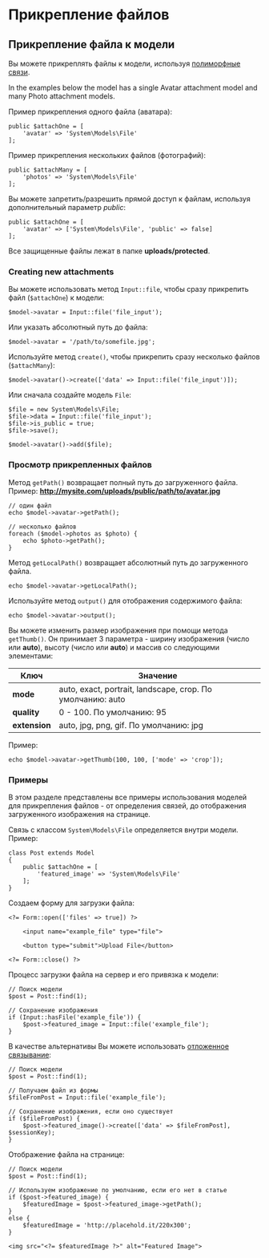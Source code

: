 # Прикрепление файлов

<a name="file-attachments" class="anchor" ></a>
## Прикрепление файла к модели

Вы можете прикреплять файлы к модели, используя [полиморфные связи](../database/relations.md#polymorphic-relations).

In the examples below the model has a single Avatar attachment model and many Photo attachment models.

Пример прикрепления одного файла (аватара):

    public $attachOne = [
        'avatar' => 'System\Models\File'
    ];

Пример прикрепления нескольких файлов (фотографий):

    public $attachMany = [
        'photos' => 'System\Models\File'
    ];

Вы можете запретить/разрешить прямой доступ к файлам, используя дополнительный параметр *public*:

    public $attachOne = [
        'avatar' => ['System\Models\File', 'public' => false]
    ];

Все защищенные файлы лежат в папке **uploads/protected**.

<a name="creating-attachments" class="anchor" ></a>
### Creating new attachments

Вы можете использовать метод `Input::file`, чтобы сразу прикрепить файл (`$attachOne`) к модели:

    $model->avatar = Input::file('file_input');

Или указать абсолютный путь до файла:

    $model->avatar = '/path/to/somefile.jpg';

Используйте метод `create()`, чтобы прикрепить сразу несколько файлов (`$attachMany`):

    $model->avatar()->create(['data' => Input::file('file_input')]);

Или сначала создайте модель `File`:

    $file = new System\Models\File;
    $file->data = Input::file('file_input');
    $file->is_public = true;
    $file->save();

    $model->avatar()->add($file);

<a name="viewing-attachments" class="anchor" ></a>
### Просмотр прикрепленных файлов

Метод `getPath()` возвращает полный путь до загруженного файла. Пример:
**http://mysite.com/uploads/public/path/to/avatar.jpg**

    // один файл
    echo $model->avatar->getPath();

    // несколько файлов
    foreach ($model->photos as $photo) {
        echo $photo->getPath();
    }

Метод `getLocalPath()` возвращает абсолютный путь до загруженного файла.

    echo $model->avatar->getLocalPath();

Используйте метод `output()` для отображения содержимого файла:

    echo $model->avatar->output();

Вы можете изменить размер изображения при помощи метода `getThumb()`. Он принимает 3 параметра - ширину изображения (число или **auto**), высоту (число или **auto**) и массив со следующими элементами:

Ключ | Значение
------------- | -------------
**mode** | auto, exact, portrait, landscape, crop. По умолчанию: auto
**quality** | 0 - 100. По умолчанию: 95
**extension** | auto, jpg, png, gif. По умолчанию: jpg

Пример:

    echo $model->avatar->getThumb(100, 100, ['mode' => 'crop']);

<a name="attachments-usage-example" class="anchor" ></a>
### Примеры

В этом разделе представлены все примеры использования моделей для прикрепления файлов - от определения связей, до отображения загруженного изображения на странице.

Связь с классом `System\Models\File` определяется внутри модели. Пример:

    class Post extends Model
    {
        public $attachOne = [
            'featured_image' => 'System\Models\File'
        ];
    }

Создаем форму для загрузки файла:

    <?= Form::open(['files' => true]) ?>

        <input name="example_file" type="file">

        <button type="submit">Upload File</button>

    <?= Form::close() ?>

Процесс загрузки файла на сервер и его привязка к модели:

    // Поиск модели
    $post = Post::find(1);

    // Сохранение изображения
    if (Input::hasFile('example_file')) {
        $post->featured_image = Input::file('example_file');
    }

В качестве альтернативы Вы можете использовать [отложенное связывание](./database/relations.md#deferred-binding):

    // Поиск модели
    $post = Post::find(1);

    // Получаем файл из формы
    $fileFromPost = Input::file('example_file');

    // Сохранение изображения, если оно существует
    if ($fileFromPost) {
        $post->featured_image()->create(['data' => $fileFromPost], $sessionKey);
    }

Отображение файла на странице:

    // Поиск модели
    $post = Post::find(1);

    // Используем изображение по умолчанию, если его нет в статье
    if ($post->featured_image) {
        $featuredImage = $post->featured_image->getPath();
    }
    else {
        $featuredImage = 'http://placehold.it/220x300';
    }

    <img src="<?= $featuredImage ?>" alt="Featured Image">
